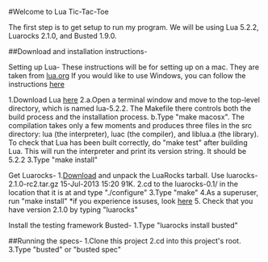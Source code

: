 #Welcome to Lua Tic-Tac-Toe

The first step is to get setup to run my program.  We will be using Lua 5.2.2, Luarocks 2.1.0, and Busted 1.9.0.

##Download and installation instructions-

Setting up Lua-
These instructions will be for setting up on a mac.  They are taken from [lua.org](http://www.lua.org/manual/5.2/readme.html)
If you would like to use Windows, you can follow the instructions [here](http://www.lua.org/manual/5.2/readme.html)

1.Download Lua [here](http://www.lua.org/versions.html#5.2)
2.a.Open a terminal window and move to the top-level directory, which is named lua-5.2.2. The Makefile there controls both the build process and the installation process.
  b.Type "make macosx". The compilation takes only a few moments and produces three files in the src directory: lua (the interpreter), luac (the compiler), and liblua.a (the library).  To check that Lua has been built correctly, do "make test" after building Lua. This will run the interpreter and print its version string. It should be 5.2.2
3.Type "make install"

Get Luarocks-
1.[Download](http://luarocks.org/en/Release_history) and unpack the LuaRocks tarball. Use luarocks-2.1.0-rc2.tar.gz 15-Jul-2013 15:20  91K.
2.cd to the luarocks-0.1/ in the location that it is at and type "./configure"
3.Type "make"
4.As a superuser, run "make install"
*if you experience issuses, look [here](http://luarocks.org/en/Installation_instructions_for_Unix)
5. Check that you have version 2.1.0 by typing "luarocks"

Install the testing framework Busted-
1.Type "luarocks install busted"

##Running the specs-
1.Clone this project
2.cd into this project's root.
3.Type "busted" or "busted spec"





